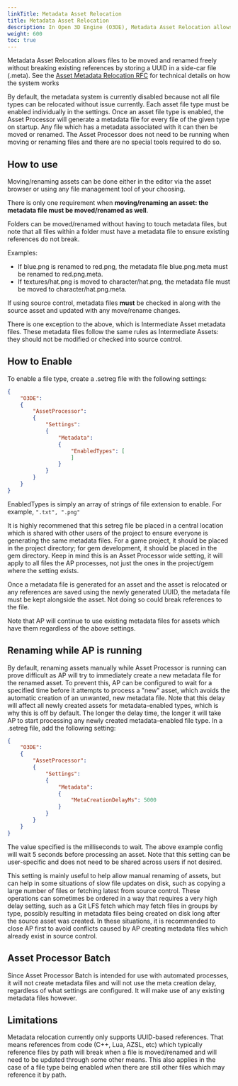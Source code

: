 ```yaml
---
linkTitle: Metadata Asset Relocation
title: Metadata Asset Relocation
description: In Open 3D Engine (O3DE), Metadata Asset Relocation allows files to be moved and renamed freely without breaking existing references by storing a UUID in a side-car file (.meta).
weight: 600
toc: true
---
```


Metadata Asset Relocation allows files to be moved and renamed freely without breaking existing references by storing a UUID in a side-car file (.meta).  See the [Asset Metadata Relocation RFC](https://github.com/o3de/sig-content/blob/main/rfcs/rfc-77-metadata-asset-relocation.md) for technical details on how the system works


By default, the metadata system is currently disabled because not all file types can be relocated without issue currently.  Each asset file type must be enabled individually in the settings.  Once an asset file type is enabled, the Asset Processor will generate a metadata file for every file of the given type on startup.  Any file which has a metadata associated with it can then be moved or renamed.  The Asset Processor does not need to be running when moving or renaming files and there are no special tools required to do so.


## How to use
Moving/renaming assets can be done either in the editor via the asset browser or using any file management tool of your choosing.

There is only one requirement when **moving/renaming an asset: the metadata file must be moved/renamed as well**.

Folders can be moved/renamed without having to touch metadata files, but note that all files within a folder must have a metadata file to ensure existing references do not break.

Examples:

* If blue.png is renamed to red.png, the metadata file blue.png.meta must be renamed to red.png.meta.
* If textures/hat.png is moved to character/hat.png, the metadata file must be moved to character/hat.png.meta.


If using source control, metadata files **must** be checked in along with the source asset and updated with any move/rename changes.

There is one exception to the above, which is Intermediate Asset metadata files.  These metadata files follow the same rules as Intermediate Assets: they should not be modified or checked into source control.

## How to Enable
To enable a file type, create a .setreg file with the following settings:
```json
{
    "O3DE":
    {
        "AssetProcessor":
        {
            "Settings":
            {
                "Metadata":
                {
                    "EnabledTypes": [
                    ]
                }
            }
        }
    }
}
```
EnabledTypes is simply an array of strings of file extension to enable.  For example, `".txt", ".png"`

It is highly recommened that this setreg file be placed in a central location which is shared with other users of the project to ensure everyone is generating the same metadata files.  For a game project, it should be placed in the project directory; for gem development, it should be placed in the gem directory.  Keep in mind this is an Asset Processor wide setting, it will apply to all files the AP processes, not just the ones in the project/gem where the setting exists.

Once a metadata file is generated for an asset and the asset is relocated or any references are saved using the newly generated UUID, the metadata file must be kept alongside the asset.  Not doing so could break references to the file.

Note that AP will continue to use existing metadata files for assets which have them regardless of the above settings.

## Renaming while AP is running
By default, renaming assets manually while Asset Processor is running can prove difficult as AP will try to immediately create a new metadata file for the renamed asset.  To prevent this, AP can be configured to wait for a specified time before it attempts to process a "new" asset, which avoids the automatic creation of an unwanted, new metadata file.  Note that this delay will affect all newly created assets for metadata-enabled types, which is why this is off by default.  The longer the delay time, the longer it will take AP to start processing any newly created metadata-enabled file type.  In a .setreg file, add the following setting:
```json
{
    "O3DE":
    {
        "AssetProcessor":
        {
            "Settings":
            {
                "Metadata":
                {
                    "MetaCreationDelayMs": 5000
                }
            }
        }
    }
}
```
The value specified is the milliseconds to wait.  The above example config will wait 5 seconds before processing an asset.  Note that this setting can be user-specific and does not need to be shared across users if not desired.

This setting is mainly useful to help allow manual renaming of assets, but can help in some situations of slow file updates on disk, such as copying a large number of files or fetching latest from source control.  These operations can sometimes be ordered in a way that requires a very high delay setting, such as a Git LFS fetch which may fetch files in groups by type, possibly resulting in metadata files being created on disk long after the source asset was created.  In these situations, it is recommended to close AP first to avoid conflicts caused by AP creating metadata files which already exist in source control.

## Asset Processor Batch
Since Asset Processor Batch is intended for use with automated processes, it will not create metadata files and will not use the meta creation delay, regardless of what settings are configured.  It will make use of any existing metadata files however.

## Limitations
Metadata relocation currently only supports UUID-based references.  That means references from code (C++, Lua, AZSL, etc) which typically reference files by path will break when a file is moved/renamed and will need to be updated through some other means.  This also applies in the case of a file type being enabled when there are still other files which may reference it by path.